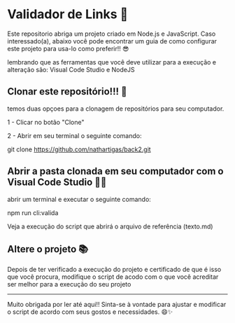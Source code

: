 # Validador de Links 🚀

Este repositorio abriga um projeto criado em Node.js e JavaScript. Caso interessado(a), abaixo você pode encontrar um guia de como configurar este projeto para usa-lo como preferir!! 😎

lembrando que as ferramentas que você deve utilizar para a execução e alteração são: Visual Code Studio e NodeJS

## Clonar este repositório!!! 🚀
temos duas opçoes para a clonagem de repositórios para seu computador.

1 - Clicar no botão "Clone"

2 - Abrir em seu terminal o seguinte comando:

git clone https://github.com/nathartigas/back2.git

## Abrir a pasta clonada em seu computador com o Visual Code Studio 🙋‍♂️

abrir um terminal e executar o seguinte comando:

npm run cli:valida

Veja a execução do script que abrirá o arquivo de referência (texto.md)

## Altere o projeto 📚

Depois de ter verificado a execução do projeto e certificado de que é isso que você procura, modifique o script de acodo com o que você acreditar ser melhor para a execução do seu projeto

---

Muito obrigada por ler até aqui!! Sinta-se à vontade para ajustar e modificar o script de acordo com seus gostos e necessidades. 😄✨
